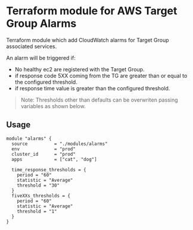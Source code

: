 Terraform module for AWS Target Group Alarms 
========================

Terraform module which add CloudWatch alarms for Target Group associated services.

An alarm will be triggered if:

* No healthy ec2 are registered with the Target Group.
* if response code 5XX coming from the TG are greater than or equal to the configured threshold.
* if response time value is greater than the configured threshold.

> Note: Thresholds other than defaults can be overwriten passing variables as shown below.


Usage
-----

```hcl
module "alarms" {
  source          = "./modules/alarms"
  env             = "prod"
  cluster_id      = "prod"
  apps            = ["cat", "dog"]

  time_response_thresholds = { 
    period = "60" 
    statistic = "Average" 
    threshold = "30" 
  } 
  fiveXXs_thresholds = {
    period = "60"
    statistic = "Average"
    threshold = "1"
  }
}
```

